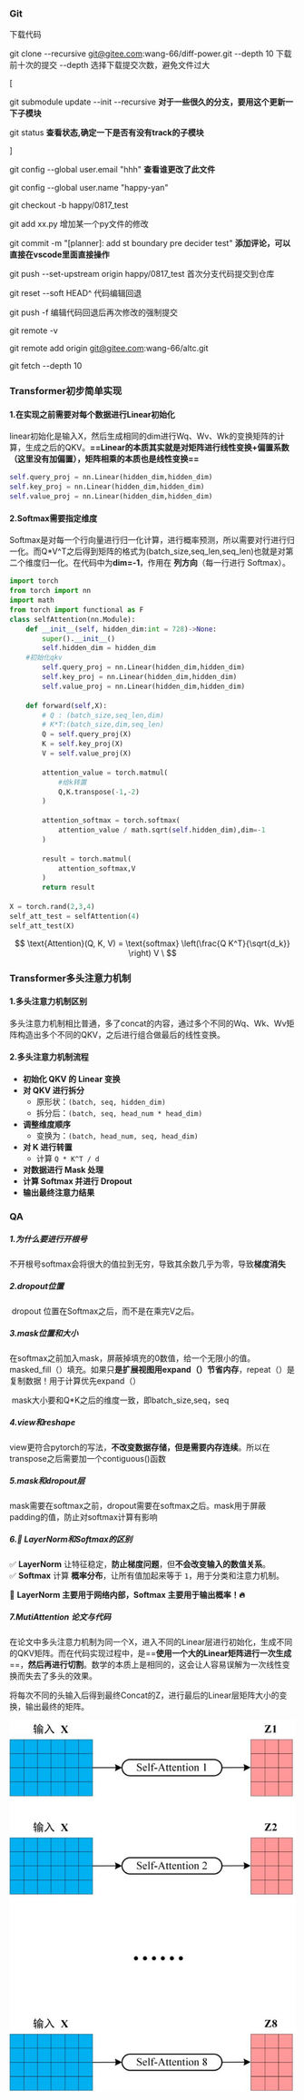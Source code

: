 ### Git

下载代码 

git clone --recursive git@gitee.com:wang-66/diff-power.git --depth 10 下载前十次的提交 --depth 选择下载提交次数，避免文件过大

[

git submodule update --init --recursive  **对于一些很久的分支，要用这个更新一下子模块**

git status **查看状态,确定一下是否有没有track的子模块**

]

git config --global user.email "hhh"  **查看谁更改了此文件**

git config --global user.name "happy-yan"



git checkout -b happy/0817_test

git add xx.py 增加某一个py文件的修改

git commit -m "[planner]: add st boundary pre decider test" **添加评论，可以直接在vscode里面直接操作**

git push --set-upstream origin happy/0817_test  首次分支代码提交到仓库



git reset --soft HEAD^	代码编辑回退

git push -f	编辑代码回退后再次修改的强制提交



git remote -v

git remote add origin git@gitee.com:wang-66/altc.git

git fetch --depth 10



### Transformer初步简单实现

#### 1.在实现之前需要对每个数据进行Linear初始化

​	linear初始化是输入X，然后生成相同的dim进行Wq、Wv、Wk的变换矩阵的计算，生成之后的QKV。**==Linear的本质其实就是对矩阵进行线性变换+偏置系数（这里没有加偏置），矩阵相乘的本质也是线性变换==**

```python
self.query_proj = nn.Linear(hidden_dim,hidden_dim)
self.key_proj = nn.Linear(hidden_dim,hidden_dim)
self.value_proj = nn.Linear(hidden_dim,hidden_dim)
```

#### 2.Softmax需要指定维度

​	Softmax是对每一个行向量进行归一化计算，进行概率预测，所以需要对行进行归一化。而Q*V^T之后得到矩阵的格式为(batch_size,seq_len,seq_len)也就是对第二个维度归一化。在代码中为**dim=-1**，作用在 **列方向**（每一行进行 Softmax）。

~~~python
import torch
from torch import nn
import math
from torch import functional as F
class selfAttention(nn.Module):
    def __init__(self, hidden_dim:int = 728)->None:
        super().__init__()
        self.hidden_dim = hidden_dim
    #初始化qkv
        self.query_proj = nn.Linear(hidden_dim,hidden_dim)
        self.key_proj = nn.Linear(hidden_dim,hidden_dim)
        self.value_proj = nn.Linear(hidden_dim,hidden_dim)
    
    def forward(self,X):
        # Q : (batch_size,seq_len,dim)
        # K*T:(batch_size,dim,seq_len)
        Q = self.query_proj(X)
        K = self.key_proj(X)
        V = self.value_proj(X)

        attention_value = torch.matmul(
            #给k转置
            Q,K.transpose(-1,-2)
        )

        attention_softmax = torch.softmax(
            attention_value / math.sqrt(self.hidden_dim),dim=-1
        )

        result = torch.matmul(
            attention_softmax,V
        )
        return result

X = torch.rand(2,3,4)
self_att_test = selfAttention(4)
self_att_test(X)

~~~

$$
\text{Attention}(Q, K, V) = \text{softmax} \left(\frac{Q K^T}{\sqrt{d_k}} \right) V
\
$$



### Transformer多头注意力机制

#### 1.多头注意力机制区别

​	多头注意力机制相比普通，多了concat的内容，通过多个不同的Wq、Wk、Wv矩阵构造出多个不同的QKV，之后进行组合做最后的线性变换。

#### 2.多头注意力机制流程

- **初始化 QKV 的 Linear 变换**
- **对 QKV 进行拆分**  
   - 原形状：`(batch, seq, hidden_dim)`  
   - 拆分后：`(batch, seq, head_num * head_dim)`  
- **调整维度顺序**  
   - 变换为：`(batch, head_num, seq, head_dim)`  
- **对 K 进行转置**  
   - 计算 `Q * K^T / d`  
- **对数据进行 Mask 处理**
- **计算 Softmax 并进行 Dropout**
- **输出最终注意力结果**

### QA

##### 1.为什么要进行开根号

​	不开根号softmax会将很大的值拉到无穷，导致其余数几乎为零，导致**梯度消失**

##### 2.dropout位置

​	dropout 位置在Softmax之后，而不是在乘完V之后。

##### 3.mask位置和大小

​	在softmax之前加入mask，屏蔽掉填充的0数值，给一个无限小的值。masked_fill（）填充。如果只**是扩展视图用expand（）节省内存**，repeat（）是复制数据！用于计算优先expand（）

​	mask大小要和Q*K之后的维度一致，即batch_size,seq，seq

##### 4.view和reshape

​	view更符合pytorch的写法，**不改变数据存储，但是需要内存连续**。所以在transpose之后需要加一个contiguous()函数

##### 5.mask和dropout层

​	mask需要在softmax之前，dropout需要在softmax之后。mask用于屏蔽padding的值，防止对softmax计算有影响

##### 6.🎯 LayerNorm和Softmax的区别

✅ **LayerNorm** 让特征稳定，**防止梯度问题**，但**不会改变输入的数值关系**。  
✅ **Softmax** 计算 **概率分布**，让所有值加起来等于 `1`，用于分类和注意力机制。  

🚀 **LayerNorm 主要用于网络内部，Softmax 主要用于输出概率！🔥**

##### 7.MutiAttention 论文与代码

​	在论文中多头注意力机制为同一个X，进入不同的Linear层进行初始化，生成不同的QKV矩阵。而在代码实现过程中，是==**使用一个大的Linear矩阵进行一次生成**==，**然后再进行切割**。数学的本质上是相同的，这会让人容易误解为一次线性变换而失去了多头的效果。

​	将每次不同的头输入后得到最终Concat的Z，进行最后的Linear层矩阵大小的变换，输出最终的矩阵。

![v2-6bdaf739fd6b827b2087b4e151c560f4_r](assets/v2-6bdaf739fd6b827b2087b4e151c560f4_r.jpg)
